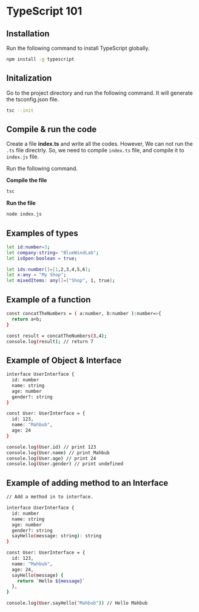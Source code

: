 # TypeScript 101

## Installation

Run the following command to install TypeScript globally.

```bash
npm install -g typescript
```

## Initalization

Go to the project directory and run the following command. It will generate the tsconfig.json file.

```bash
tsc --init
```

## Compile & run the code

Create a file **index.ts** and write all the codes. However, We can not run the `.ts` file directrly. So, we need to compile `index.ts` file, and compile it to `index.js` file.

Run the following command.

**Compile the file**

```bash
tsc
```

**Run the file**

```bash
node index.js
```

## Examples of types

```bash
let id:number=3;
let company:string= "BlueWindLab";
let isOpen:boolean = true;

let ids:number[]=[1,2,3,4,5,6];
let x:any = "My Shop";
let mixedItems: any[]=["Shop", 1, true];
```

## Example of a function

```bash
const concatTheNumbers = ( a:number, b:number ):number=>{
  return a+b;
}

const result = concatTheNumbers(3,4);
console.log(result); // return 7
```

## Example of Object & Interface

```bash
interface UserInterface {
  id: number
  name: string
  age: number
  gender?: string
}

const User: UserInterface = {
  id: 123,
  name: "Mahbub",
  age: 24
}

console.log(User.id) // print 123
console.log(User.name) // print Mahbub
console.log(User.age) // print 24
console.log(User.gender) // print undefined
```

## Example of adding method to an Interface

```bash
// Add a method in to interface.

interface UserInterface {
  id: number
  name: string
  age: number
  gender?: string
  sayHello(message: string): string
}

const User: UserInterface = {
  id: 123,
  name: "Mahbub",
  age: 24,
  sayHello(message) {
    return `Hello ${message}`
  },
}

console.log(User.sayHello("Mahbub")) // Hello Mahbub
```
